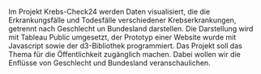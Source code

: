 Im Projekt Krebs-Check24 werden Daten visualisiert, die die Erkrankungsfälle und Todesfälle verschiedener Krebserkrankungen, getrennt nach Geschlecht un Bundesland darstellen. Die Darstellung wird mit Tableau Public umgesetzt, der Prototyp einer Website wurde mit Javascript sowie der d3-Bibliothek programmiert. Das Projekt soll das Thema für die Öffentlichkeit zugänglich machen. Dabei wollen wir die Enflüsse von Geschlecht und Bundesland veranschaulichen.
